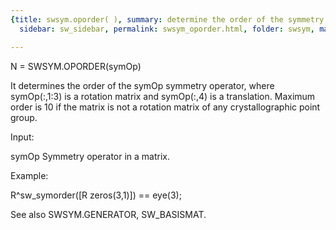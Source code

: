 ```yaml
---
{title: swsym.oporder( ), summary: determine the order of the symmetry operator, keywords: sample,
  sidebar: sw_sidebar, permalink: swsym_oporder.html, folder: swsym, mathjax: 'true'}

---
```

 
N = SWSYM.OPORDER(symOp)
 
It determines the order of the symOp symmetry operator, where
symOp(:,1:3) is a rotation matrix and symOp(:,4) is a translation.
Maximum order is 10 if the matrix is not a rotation matrix of any
crystallographic point group.
 
Input:
 
symOp 	Symmetry operator in a matrix.
 
Example:
 
R^sw_symorder([R zeros(3,1)]) == eye(3);
 
See also SWSYM.GENERATOR, SW_BASISMAT.
 

